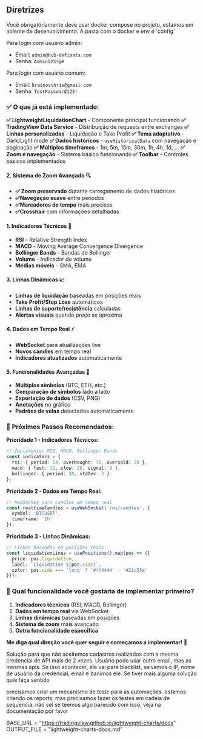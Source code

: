 ## Diretrizes

Você obrigatóriamente deve usar docker compose no projeto, estamos em abiente de desenvolvimento. A pasta com o docker e env é 'config'

Para login com usuário admin:
   - Email: `admin@hub-defisats.com`
   - Senha: `Admin123!@#`

Para login com usuário comum:
   - Email: `brainoschris@gmail.com`
   - Senha: `TestPassword123!`




### ✅ **O que já está implementado:**

**✅ LightweightLiquidationChart** - Componente principal funcionando
**✅ TradingView Data Service** - Distribuição de requests entre exchanges
**✅ Linhas personalizadas** - Liquidação e Take Profit
**✅ Tema adaptativo** - Dark/Light mode
**✅ Dados históricos** - `useHistoricalData` com navegação e paginação 
**✅ Múltiplos timeframes** - 1m, 5m, 15m, 30m, 1h, 4h, 1d, ...
**✅ Zoom e navegação** - Sistema básico funcionando
**✅ Toolbar** - Controles básicos implementados

#### **2. Sistema de Zoom Avançado** 🔍
- **✅ Zoom preservado** durante carregamento de dados históricos
- **✅Navegação suave** entre períodos
- **✅Marcadores de tempo** mais precisos
- **✅Crosshair** com informações detalhadas







#### **1. Indicadores Técnicos** 🔧
- **RSI** - Relative Strength Index
- **MACD** - Moving Average Convergence Divergence  
- **Bollinger Bands** - Bandas de Bollinger
- **Volume** - Indicador de volume
- **Médias móveis** - SMA, EMA



#### **3. Linhas Dinâmicas** 📈
- **Linhas de liquidação** baseadas em posições reais
- **Take Profit/Stop Loss** automáticos
- **Linhas de suporte/resistência** calculadas
- **Alertas visuais** quando preço se aproxima

#### **4. Dados em Tempo Real** ⚡
- **WebSocket** para atualizações live
- **Novos candles** em tempo real
- **Indicadores atualizados** automaticamente

#### **5. Funcionalidades Avançadas** 🎯
- **Múltiplos símbolos** (BTC, ETH, etc.)
- **Comparação de símbolos** lado a lado
- **Exportação de dados** (CSV, PNG)
- **Anotações** no gráfico
- **Padrões de velas** detectados automaticamente

### 🎯 **Próximos Passos Recomendados:**

**Prioridade 1 - Indicadores Técnicos:**
```typescript
// Implementar RSI, MACD, Bollinger Bands
const indicators = {
  rsi: { period: 14, overbought: 70, oversold: 30 },
  macd: { fast: 12, slow: 26, signal: 9 },
  bollinger: { period: 20, stdDev: 2 }
};
```

**Prioridade 2 - Dados em Tempo Real:**
```typescript
// WebSocket para candles em tempo real
const realtimeCandles = useWebSocket('/ws/candles', {
  symbol: 'BTCUSDT',
  timeframe: '1h'
});
```

**Prioridade 3 - Linhas Dinâmicas:**
```typescript
// Linhas baseadas em posições reais
const liquidationLines = usePositions().map(pos => ({
  price: pos.liquidation,
  label: `Liquidation ${pos.side}`,
  color: pos.side === 'long' ? '#ff4444' : '#22c55e'
}));
```

### 🤔 **Qual funcionalidade você gostaria de implementar primeiro?**

1. **Indicadores técnicos** (RSI, MACD, Bollinger)
2. **Dados em tempo real** via WebSocket
3. **Linhas dinâmicas** baseadas em posições
4. **Sistema de zoom** mais avançado
5. **Outra funcionalidade específica**

**Me diga qual direção você quer seguir e começamos a implementar!** 🚀









Solução para que não aceitemos cadastros realizados com a mesma credencial de API mais de 2 vezes. Usuário pode usar outro email, mas as mesmas apis. Se isso acontecer, ele vai para blacklist, salvamos o IP, nome de usuário da credencial, email e banimos ele.
Se tiver mais alguma solução quie faça sentido

precisamos criar um mecanismo de teste para as automações. estamos criando os reports, mas precisamos fazer os testes em cadeia de sequencia. não sei se teemos algo parecido com isso, veja na documentação por favor





BASE_URL = "https://tradingview.github.io/lightweight-charts/docs"
OUTPUT_FILE = "lightweight-charts-docs.md"